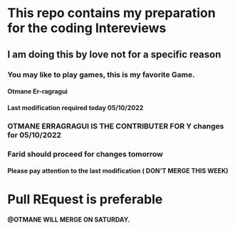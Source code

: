 # This repo contains my preparation for the coding Intereviews

## I am doing this  by love not for a specific reason

### You may like to play games, this is my favorite Game.

#### Otmane Er-ragragui
 


#### Last modification required today  05/10/2022

### OTMANE ERRAGRAGUI IS THE CONTRIBUTER FOR Y changes for 05/10/2022

### Farid should proceed for changes tomorrow

#### Please pay attention to the last modification ( DON'T MERGE THIS WEEK)


# Pull REquest is preferable 

#### @OTMANE WILL MERGE ON SATURDAY.
